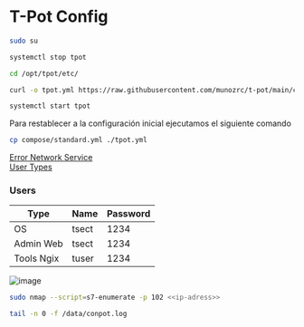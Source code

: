 # T-Pot Config

```bash
sudo su
```

```bash
systemctl stop tpot
```

```bash
cd /opt/tpot/etc/
```

```bash
curl -o tpot.yml https://raw.githubusercontent.com/munozrc/t-pot/main/compose/industrial.yml
```

```bash
systemctl start tpot
```

Para restablecer a la configuración inicial ejecutamos el siguiente comando

```bash
cp compose/standard.yml ./tpot.yml
```
[Error Network Service](https://github.com/telekom-security/tpotce#network-interface-fails)   
[User Types](https://github.com/telekom-security/tpotce#required-ports)

### Users

| Type        | Name        | Password    |
| ----------- | ----------- | ----------- |
| OS          | tsect       | 1234        |
| Admin Web   | tsect       | 1234        |
| Tools Ngix  | tuser       | 1234        |

![image](https://user-images.githubusercontent.com/47870821/192424321-a4607148-156b-4618-a190-f4a41b1027a4.png)

```bash
sudo nmap --script=s7-enumerate -p 102 <<ip-adress>>
```

```bash
tail -n 0 -f /data/conpot.log
```
